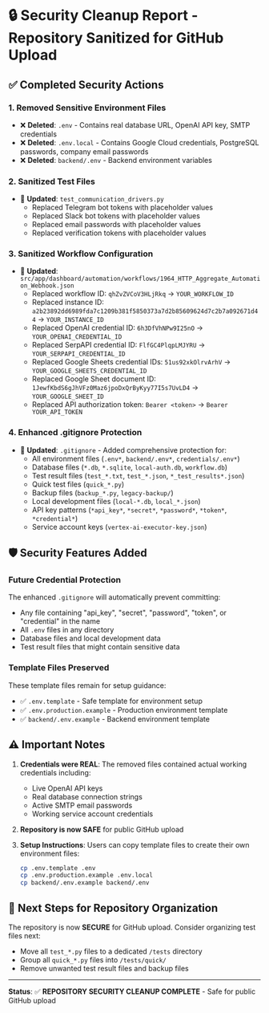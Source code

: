 # 🔒 Security Cleanup Report - Repository Sanitized for GitHub Upload

## ✅ Completed Security Actions

### 1. **Removed Sensitive Environment Files**

- ❌ **Deleted**: `.env` - Contains real database URL, OpenAI API key, SMTP credentials
- ❌ **Deleted**: `.env.local` - Contains Google Cloud credentials, PostgreSQL passwords, company email passwords
- ❌ **Deleted**: `backend/.env` - Backend environment variables

### 2. **Sanitized Test Files**
- 🔧 **Updated**: `test_communication_drivers.py`
  - Replaced Telegram bot tokens with placeholder values
  - Replaced Slack bot tokens with placeholder values  
  - Replaced email passwords with placeholder values
  - Replaced verification tokens with placeholder values

### 3. **Sanitized Workflow Configuration**

- 🔧 **Updated**: `src/app/dashboard/automation/workflows/1964_HTTP_Aggregate_Automation_Webhook.json`
  - Replaced workflow ID: `qhZvZVCoV3HLjRkq` → `YOUR_WORKFLOW_ID`
  - Replaced instance ID: `a2b23892dd6989fda7c1209b381f5850373a7d2b85609624d7c2b7a092671d44` → `YOUR_INSTANCE_ID`
  - Replaced OpenAI credential ID: `6h3DfVhNPw9I25nO` → `YOUR_OPENAI_CREDENTIAL_ID`
  - Replaced SerpAPI credential ID: `FlfGC4PlqpLMJYRU` → `YOUR_SERPAPI_CREDENTIAL_ID`
  - Replaced Google Sheets credential IDs: `51us92xkOlrvArhV` → `YOUR_GOOGLE_SHEETS_CREDENTIAL_ID`
  - Replaced Google Sheet document ID: `1JewfKbdS6gJhVFz0Maz6jpoDxQrByKyy77I5s7UvLD4` → `YOUR_GOOGLE_SHEET_ID`
  - Replaced API authorization token: `Bearer <token>` → `Bearer YOUR_API_TOKEN`

### 4. **Enhanced .gitignore Protection**

- 📝 **Updated**: `.gitignore` - Added comprehensive protection for:
  - All environment files (`.env*`, `backend/.env*`, `credentials/.env*`)
  - Database files (`*.db`, `*.sqlite`, `local-auth.db`, `workflow.db`)
  - Test result files (`test_*.txt`, `test_*.json`, `*_test_results*.json`)
  - Quick test files (`quick_*.py`)
  - Backup files (`backup_*.py`, `legacy-backup/`)
  - Local development files (`local-*.db`, `local_*.json`)
  - API key patterns (`*api_key*`, `*secret*`, `*password*`, `*token*`, `*credential*`)
  - Service account keys (`vertex-ai-executor-key.json`)

## 🛡️ Security Features Added

### **Future Credential Protection**

The enhanced `.gitignore` will automatically prevent committing:

- Any file containing "api_key", "secret", "password", "token", or "credential" in the name
- All `.env` files in any directory
- Database files and local development data
- Test result files that might contain sensitive data

### **Template Files Preserved**

These template files remain for setup guidance:

- ✅ `.env.template` - Safe template for environment setup
- ✅ `.env.production.example` - Production environment template
- ✅ `backend/.env.example` - Backend environment template

## ⚠️ Important Notes

1. **Credentials were REAL**: The removed files contained actual working credentials including:

   - Live OpenAI API keys
   - Real database connection strings
   - Active SMTP email passwords
   - Working service account credentials

2. **Repository is now SAFE** for public GitHub upload

3. **Setup Instructions**: Users can copy template files to create their own environment files:
   ```bash
   cp .env.template .env
   cp .env.production.example .env.local
   cp backend/.env.example backend/.env
   ```

## 🔄 Next Steps for Repository Organization

The repository is now **SECURE** for GitHub upload. Consider organizing test files next:

- Move all `test_*.py` files to a dedicated `/tests` directory
- Group all `quick_*.py` files into `/tests/quick/`
- Remove unwanted test result files and backup files

---

**Status**: ✅ **REPOSITORY SECURITY CLEANUP COMPLETE** - Safe for public GitHub upload

